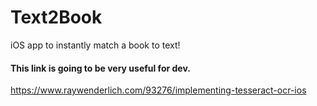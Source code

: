 # Text2Book
iOS app to instantly match a book to text!

#### This link is going to be very useful for dev.

https://www.raywenderlich.com/93276/implementing-tesseract-ocr-ios

